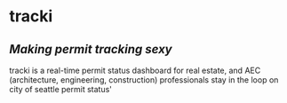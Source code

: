 # tracki
## _Making permit tracking sexy_

tracki is a real-time permit status dashboard for real estate, and AEC (architecture, engineering, construction) professionals 
stay in the loop on city of seattle permit status' 

